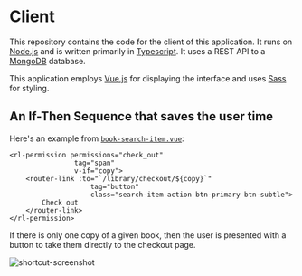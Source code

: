 # Client 

This repository contains the code for the client of this application. It runs on [Node.js](http://nodejs.org/) and is written primarily in [Typescript](http://typescriptlang.org/). It uses a REST API to a [MongoDB](http://mongodb.com/) database.

This application employs [Vue.js](http://vuejs.org) for displaying the interface and uses [Sass](https://sass-lang.com/) for styling.

## An If-Then Sequence that saves the user time

Here's an example from [`book-search-item.vue`](https://github.com/laptou/rain-library-client/blob/master/src/component/control/search/book-search-item.vue):

```vue
<rl-permission permissions="check_out"
                tag="span"
                v-if="copy">
    <router-link :to="`/library/checkout/${copy}`"
                    tag="button"
                    class="search-item-action btn-primary btn-subtle">
        Check out
    </router-link>
</rl-permission>
```
If there is only one copy of a given book, then the user is presented with a button to take them directly to the checkout page.

![shortcut-screenshot](https://pasteboard.co/images/HkoK0dk.png/download)